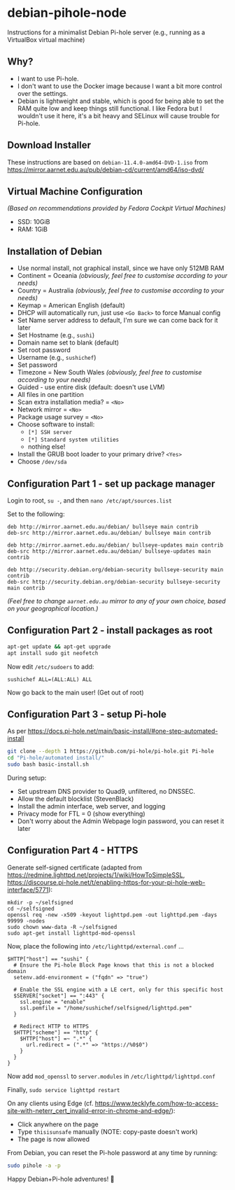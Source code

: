 # debian-pihole-node
Instructions for a minimalist Debian Pi-hole server (e.g., running as a VirtualBox virtual machine)

## Why?

- I want to use Pi-hole.
- I don't want to use the Docker image because I want a bit more control over the settings.
- Debian is lightweight and stable, which is good for being able to set the RAM quite low and keep things still functional. I like Fedora but I wouldn't use it here, it's a bit heavy and SELinux will cause trouble for Pi-hole.

## Download Installer

These instructions are based on `debian-11.4.0-amd64-DVD-1.iso` from https://mirror.aarnet.edu.au/pub/debian-cd/current/amd64/iso-dvd/

## Virtual Machine Configuration

_(Based on recommendations provided by Fedora Cockpit Virtual Machines)_

- SSD: 10GiB
- RAM: 1GiB

## Installation of Debian

- Use normal install, not graphical install, since we have only 512MB RAM
- Continent = Oceania _(obviously, feel free to customise according to your needs)_
- Country = Australia _(obviously, feel free to customise according to your needs)_
- Keymap = American English (default)
- DHCP will automatically run, just use `<Go Back>` to force Manual config
- Set Name server address to default, I'm sure we can come back for it later
- Set Hostname (e.g., `sushi`)
- Domain name set to blank (default)
- Set root password
- Username (e.g., `sushichef`)
- Set password
- Timezone = New South Wales _(obviously, feel free to customise according to your needs)_
- Guided - use entire disk (default: doesn't use LVM)
- All files in one partition
- Scan extra installation media? = `<No>`
- Network mirror = `<No>`
- Package usage survey = `<No>`
- Choose software to install:
	- `[*] SSH server`
	- `[*] Standard system utilities`
	- nothing else!
- Install the GRUB boot loader to your primary drive? `<Yes>`
- Choose `/dev/sda`

## Configuration Part 1 - set up package manager

Login to root, `su -`, and then `nano /etc/apt/sources.list`

Set to the following:

```
deb http://mirror.aarnet.edu.au/debian/ bullseye main contrib
deb-src http://mirror.aarnet.edu.au/debian/ bullseye main contrib

deb http://mirror.aarnet.edu.au/debian/ bullseye-updates main contrib
deb-src http://mirror.aarnet.edu.au/debian/ bullseye-updates main contrib

deb http://security.debian.org/debian-security bullseye-security main contrib
deb-src http://security.debian.org/debian-security bullseye-security main contrib
```

_(Feel free to change `aarnet.edu.au` mirror to any of your own choice, based on your geographical location.)_

## Configuration Part 2 - install packages as root

```bash
apt-get update && apt-get upgrade
apt install sudo git neofetch
```

Now edit `/etc/sudoers` to add:

```
sushichef ALL=(ALL:ALL) ALL
```

Now go back to the main user! (Get out of root)

## Configuration Part 3 - setup Pi-hole

As per https://docs.pi-hole.net/main/basic-install/#one-step-automated-install

```zsh
git clone --depth 1 https://github.com/pi-hole/pi-hole.git Pi-hole
cd "Pi-hole/automated install/"
sudo bash basic-install.sh
```

During setup:

- Set upstream DNS provider to Quad9, unfiltered, no DNSSEC.
- Allow the default blocklist (StevenBlack)
- Install the admin interface, web server, and logging
- Privacy mode for FTL = 0 (show everything)
- Don't worry about the Admin Webpage login password, you can reset it later

## Configuration Part 4 - HTTPS

Generate self-signed certificate (adapted from https://redmine.lighttpd.net/projects/1/wiki/HowToSimpleSSL, https://discourse.pi-hole.net/t/enabling-https-for-your-pi-hole-web-interface/5771):

```
mkdir -p ~/selfsigned
cd ~/selfsigned
openssl req -new -x509 -keyout lighttpd.pem -out lighttpd.pem -days 99999 -nodes
sudo chown www-data -R ~/selfsigned
sudo apt-get install lighttpd-mod-openssl
```

Now, place the following into `/etc/lighttpd/external.conf` ...

```
$HTTP["host"] == "sushi" {
  # Ensure the Pi-hole Block Page knows that this is not a blocked domain
  setenv.add-environment = ("fqdn" => "true")

  # Enable the SSL engine with a LE cert, only for this specific host
  $SERVER["socket"] == ":443" {
	ssl.engine = "enable"
	ssl.pemfile = "/home/sushichef/selfsigned/lighttpd.pem"
  }

  # Redirect HTTP to HTTPS
  $HTTP["scheme"] == "http" {
	$HTTP["host"] =~ ".*" {
	  url.redirect = (".*" => "https://%0$0")
	}
  }
}
```

Now add `mod_openssl` to `server.modules` in `/etc/lighttpd/lighttpd.conf`

Finally, `sudo service lighttpd restart`

On any clients using Edge (cf. https://www.tecklyfe.com/how-to-access-site-with-neterr_cert_invalid-error-in-chrome-and-edge/):

- Click anywhere on the page
- Type `thisisunsafe` manually (NOTE: copy-paste doesn't work)
- The page is now allowed


From Debian, you can reset the Pi-hole password at any time by running:

```bash
sudo pihole -a -p
```

Happy Debian+Pi-hole adventures! 🐧

